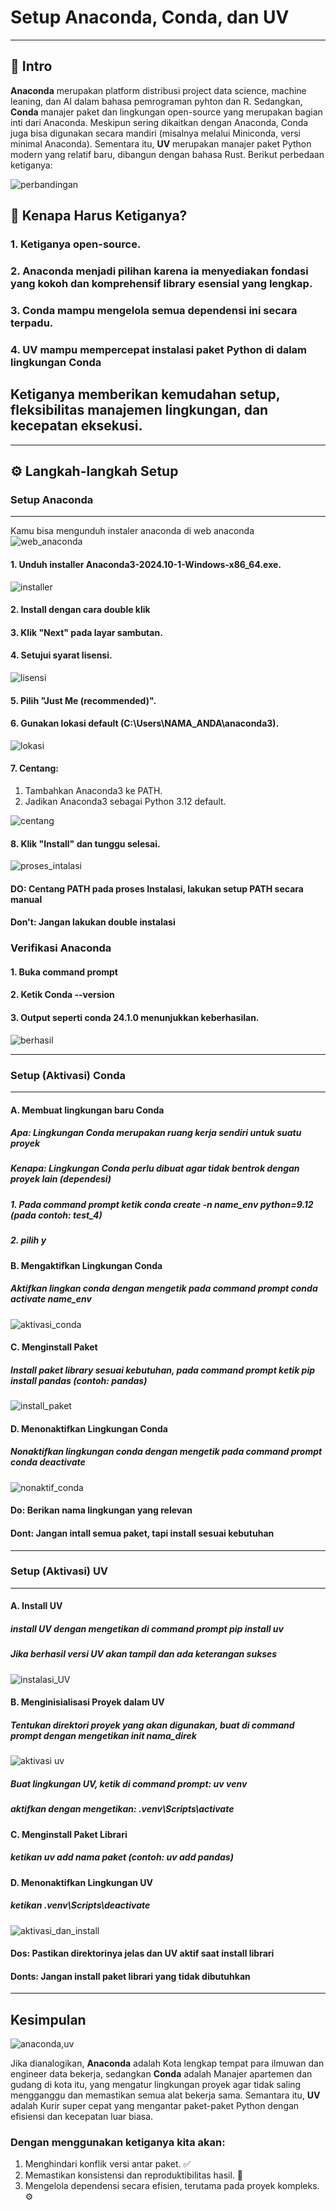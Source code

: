 # Setup Anaconda, Conda, dan UV
----
## 🚀 Intro 

**Anaconda** merupakan platform distribusi project data science, machine leaning, dan AI dalam bahasa pemrograman pyhton dan R. Sedangkan, **Conda** manajer paket dan lingkungan open-source yang merupakan bagian inti dari Anaconda. Meskipun sering dikaitkan dengan Anaconda, Conda juga bisa digunakan secara mandiri (misalnya melalui Miniconda, versi minimal Anaconda). Sementara itu, **UV** merupakan manajer paket Python modern yang relatif baru, dibangun dengan bahasa Rust. Berikut perbedaan ketiganya:

![perbandingan](https://github.com/Agus-Iskandar-D/ETL_MONTHDATE_TUTORIAL/blob/Tugas-Agus/perbedaan%20anaconda%2C%20conda%2C%20UV.png)

## 🌱 Kenapa Harus Ketiganya? 
### 1. Ketiganya open-source.
### 2. Anaconda menjadi pilihan karena ia menyediakan fondasi yang kokoh dan komprehensif library esensial yang lengkap.
### 3. Conda mampu mengelola semua dependensi ini secara terpadu. 
### 4. UV mampu mempercepat instalasi paket Python di dalam lingkungan Conda 
## Ketiganya memberikan kemudahan setup, fleksibilitas manajemen lingkungan, dan kecepatan eksekusi.

----

## ⚙️ Langkah-langkah Setup 

### Setup Anaconda
---
Kamu bisa mengunduh instaler anaconda di web anaconda
![web_anaconda](https://github.com/Agus-Iskandar-D/ETL_MONTHDATE_TUTORIAL/blob/Tugas-Agus/web%20anaconda.png)

#### 1. Unduh installer Anaconda3-2024.10-1-Windows-x86_64.exe.

![installer](https://github.com/Agus-Iskandar-D/ETL_MONTHDATE_TUTORIAL/blob/Tugas-Agus/instalaser%20anaconda.png)

#### 2. Install dengan cara double klik
#### 3. Klik "Next" pada layar sambutan.
#### 4. Setujui syarat lisensi.

![lisensi](https://github.com/Agus-Iskandar-D/ETL_MONTHDATE_TUTORIAL/blob/Tugas-Agus/Centang%20Agreement.png)

#### 5. Pilih "Just Me (recommended)".
#### 6. Gunakan lokasi default (C:\Users\NAMA_ANDA\anaconda3).

![lokasi](https://github.com/Agus-Iskandar-D/ETL_MONTHDATE_TUTORIAL/blob/Tugas-Agus/Lokasi.png)

#### 7. Centang:
1. Tambahkan Anaconda3 ke PATH.
2. Jadikan Anaconda3 sebagai Python 3.12 default.

![centang](https://github.com/Agus-Iskandar-D/ETL_MONTHDATE_TUTORIAL/blob/Tugas-Agus/Centang%20path.png)

#### 8. Klik "Install" dan tunggu selesai.
![proses_intalasi](https://github.com/Agus-Iskandar-D/ETL_MONTHDATE_TUTORIAL/blob/Tugas-Agus/berhasil%20install%202.png)

#### **DO:** Centang PATH pada proses Instalasi, lakukan setup PATH secara manual
#### **Don't:** Jangan lakukan double instalasi

### Verifikasi Anaconda

#### 1. Buka command prompt
#### 2. Ketik Conda --version
#### 3. Output seperti conda 24.1.0 menunjukkan keberhasilan.

![berhasil](https://github.com/Agus-Iskandar-D/ETL_MONTHDATE_TUTORIAL/blob/Tugas-Agus/verifikasi%20anaconda.png)

----

### Setup (Aktivasi) Conda
----
#### A. Membuat lingkungan baru Conda
##### Apa: Lingkungan Conda merupakan ruang kerja sendiri untuk suatu proyek
##### Kenapa: Lingkungan Conda perlu dibuat agar tidak bentrok dengan proyek lain (dependesi)
##### 1. Pada command prompt ketik conda create -n name_env python=9.12 (pada contoh: test_4)
##### 2. pilih y

#### B. Mengaktifkan Lingkungan Conda
##### Aktifkan lingkan conda dengan mengetik pada command prompt conda activate name_env

![aktivasi_conda](https://github.com/Agus-Iskandar-D/ETL_MONTHDATE_TUTORIAL/blob/Tugas-Agus/Aktivasi%20conda%20(2).png)

#### C. Menginstall Paket
##### Install paket library sesuai kebutuhan, pada command prompt ketik pip install pandas (contoh: pandas)

![install_paket](https://github.com/Agus-Iskandar-D/ETL_MONTHDATE_TUTORIAL/blob/Tugas-Agus/install%20paket%20conda.png)

#### D. Menonaktifkan Lingkungan Conda
##### Nonaktifkan lingkungan conda dengan mengetik pada command prompt conda deactivate

![nonaktif_conda](https://github.com/Agus-Iskandar-D/ETL_MONTHDATE_TUTORIAL/blob/Tugas-Agus/deaktivasi%20conda.png)

#### Do: Berikan nama lingkungan yang relevan
#### Dont: Jangan intall semua paket, tapi install sesuai kebutuhan

-----

### Setup (Aktivasi) UV
-----
#### A. Install UV
##### install UV dengan mengetikan di command prompt pip install uv
##### Jika berhasil versi UV akan tampil dan ada keterangan sukses

![instalasi_UV](https://github.com/Agus-Iskandar-D/ETL_MONTHDATE_TUTORIAL/blob/Tugas-Agus/Install%20UV%20berhasil.png)

#### B. Menginisialisasi Proyek dalam UV
##### Tentukan direktori proyek yang akan digunakan, buat di command prompt dengan mengetikan init nama_direk

![aktivasi uv](https://github.com/Agus-Iskandar-D/ETL_MONTHDATE_TUTORIAL/blob/Tugas-Agus/Inisialisasi%20UV%20(1).png)

##### Buat lingkungan UV, ketik di command prompt: uv venv
##### aktifkan dengan mengetikan: .venv\Scripts\activate

#### C. Menginstall Paket Librari
##### ketikan uv add nama paket (contoh: uv add pandas)

#### D. Menonaktifkan Lingkungan UV
##### ketikan .venv\Scripts\deactivate

![aktivasi_dan_install](https://github.com/Agus-Iskandar-D/ETL_MONTHDATE_TUTORIAL/blob/Tugas-Agus/Aktivasi%20dan%20install%20paket.png)

#### Dos: Pastikan direktorinya jelas dan UV aktif saat install librari
#### Donts: Jangan install paket librari yang tidak dibutuhkan

-----

## Kesimpulan

![anaconda,uv](https://github.com/Agus-Iskandar-D/ETL_MONTHDATE_TUTORIAL/blob/Tugas-Agus/anaconda%2C%20conda%2C%20UV.png)

Jika dianalogikan, **Anaconda** adalah Kota lengkap tempat para ilmuwan dan engineer data bekerja, sedangkan **Conda** adalah Manajer apartemen dan gudang di kota itu, yang mengatur lingkungan proyek agar tidak saling mengganggu dan memastikan semua alat bekerja sama. Semantara itu, **UV** adalah Kurir super cepat yang mengantar paket-paket Python dengan efisiensi dan kecepatan luar biasa.

### Dengan menggunakan ketiganya kita akan:
1. Menghindari konflik versi antar paket. ✅
2. Memastikan konsistensi dan reproduktibilitas hasil. 🔄
3. Mengelola dependensi secara efisien, terutama pada proyek kompleks. ⚙️
